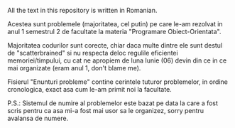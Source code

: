 All the text in this repository is written in Romanian.

Acestea sunt problemele (majoritatea, cel putin) pe care le-am rezolvat in anul 1 semestrul 2 de facultate la materia 
"Programare Obiect-Orientata".

Majoritatea codurilor sunt corecte, chiar daca multe dintre ele sunt destul de "scatterbrained" si nu respecta deloc 
regulile eficientei memoriei/timpului, cu cat ne apropiem de luna Iunie (06) devin din ce in ce mai organizate
(eram anul 1, don't blame me).

Fisierul "Enunturi probleme" contine cerintele tuturor problemelor, in ordine cronologica, exact asa cum le-am primit noi 
la facultate.

P.S.: Sistemul de numire al problemelor este bazat pe data la care a fost scris pentru ca asa mi-a fost mai usor sa le 
organizez, sorry pentru avalansa de numere.
